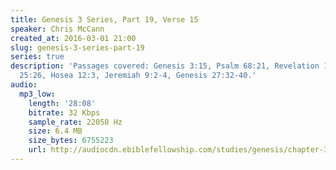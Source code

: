 ```yaml
---
title: Genesis 3 Series, Part 19, Verse 15
speaker: Chris McCann
created_at: 2016-03-01 21:00
slug: genesis-3-series-part-19
series: true
description: 'Passages covered: Genesis 3:15, Psalm 68:21, Revelation 13:2-3,7, Genesis
  25:26, Hosea 12:3, Jeremiah 9:2-4, Genesis 27:32-40.'
audio:
  mp3_low:
    length: '28:08'
    bitrate: 32 Kbps
    sample_rate: 22050 Hz
    size: 6.4 MB
    size_bytes: 6755223
    url: http://audiocdn.ebiblefellowship.com/studies/genesis/chapter-3/2016.03.01_McCann_-_Genesis_3_Series_Part_19.mp3
---
```

